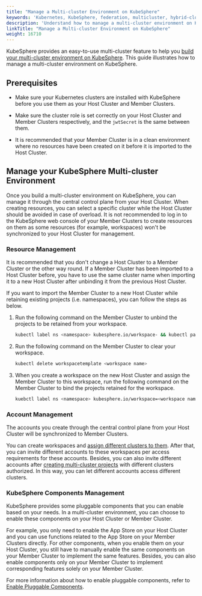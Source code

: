 ```yaml
---
title: "Manage a Multi-cluster Environment on KubeSphere"
keywords: 'Kubernetes, KubeSphere, federation, multicluster, hybrid-cloud'
description: 'Understand how to manage a multi-cluster environment on KubeSphere.'
linkTitle: "Manage a Multi-cluster Environment on KubeSphere"
weight: 16710
---
```


KubeSphere provides an easy-to-use multi-cluster feature to help you [build your multi-cluster environment on KubeSphere](../../../multicluster-management/). This guide illustrates how to manage a multi-cluster environment on KubeSphere.

## Prerequisites

- Make sure your Kubernetes clusters are installed with KubeSphere before you use them as your Host Cluster and Member Clusters. 

- Make sure the cluster role is set correctly on your Host Cluster and Member Clusters respectively, and the `jwtSecret` is the same between them.

- It is recommended that your Member Cluster is in a clean environment where no resources have been created on it before it is imported to the Host Cluster.


## Manage your KubeSphere Multi-cluster Environment

Once you build a multi-cluster environment on KubeSphere, you can manage it through the central control plane from your Host Cluster. When creating resources, you can select a specific cluster while the Host Cluster should be avoided in case of overload. It is not recommended to log in to the KubeSphere web console of your Member Clusters to create resources on them as some resources (for example, workspaces) won't be synchronized to your Host Cluster for management.

### Resource Management

It is recommended that you don't change a Host Cluster to a Member Cluster or the other way round. If a Member Cluster has been imported to a Host Cluster before, you have to use the same cluster name when importing it to a new Host Cluster after unbinding it from the previous Host Cluster.

If you want to import the Member Cluster to a new Host Cluster while retaining existing projects (i.e. namespaces), you can follow the steps as below.

1. Run the following command on the Member Cluster to unbind the projects to be retained from your workspace.

   ```bash
   kubectl label ns <namespace> kubesphere.io/workspace- && kubectl patch ns <namespace>   -p '{"metadata":{"ownerReferences":[]}}' --type=merge
   ```

2. Run the following command on the Member Cluster to clear your workspace.

   ```bash
   kubectl delete workspacetemplate <workspace name>
   ```

3. When you create a workspace on the new Host Cluster and assign the Member Cluster to this workspace, run the following command on the Member Cluster to bind the projects retained for the workspace.

   ```bash
   kuebctl label ns <namespace> kubesphere.io/workspace=<workspace name>
   ```

### Account Management

The accounts you create through the central control plane from your Host Cluster will be synchronized to Member Clusters. 

You can create workspaces and [assign different clusters to them](../../../cluster-administration/cluster-settings/cluster-visibility-and-authorization/). After that, you can invite different accounts to these workspaces per access requirements for these accounts. Besides, you can also invite different accounts after [creating multi-cluster projects](../../../project-administration/project-and-multicluster-project/#multi-cluster-projects) with different clusters authorized. In this way, you can let different accounts access different clusters.

### KubeSphere Components Management

KubeSphere provides some pluggable components that you can enable based on your needs. In a multi-cluster environment, you can choose to enable these components on your Host Cluster or Member Cluster.

For example, you only need to enable the App Store on your Host Cluster and you can use functions related to the App Store on your Member Clusters directly. For other components, when you enable them on your Host Cluster, you still have to manually enable the same components on your Member Cluster to implement the same features. Besides, you can also enable components only on your Member Cluster to implement corresponding features solely on your Member Cluster.

For more information about how to enable pluggable components, refer to [Enable Pluggable Components](../../../pluggable-components/).

